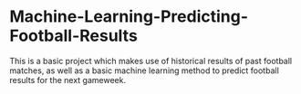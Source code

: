 # Machine-Learning-Predicting-Football-Results
This is a basic project which makes use of historical results of past football matches, as well as a basic machine learning method to predict football results for the next gameweek.
